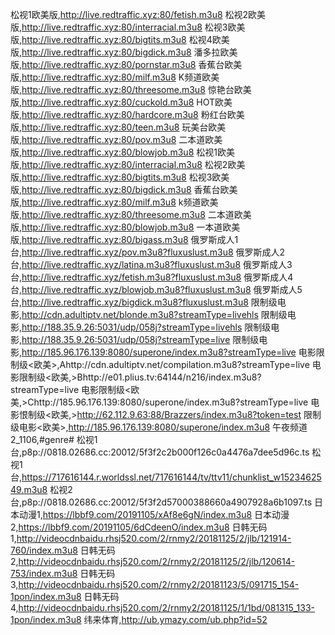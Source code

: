 松视1欧美版,http://live.redtraffic.xyz:80/fetish.m3u8 
松视2欧美版,http://live.redtraffic.xyz:80/interracial.m3u8 
松视3欧美版,http://live.redtraffic.xyz:80/bigtits.m3u8 
松视4欧美版,http://live.redtraffic.xyz:80/bigdick.m3u8 
潘多拉欧美版,http://live.redtraffic.xyz:80/pornstar.m3u8 
香蕉台欧美版,http://live.redtraffic.xyz:80/milf.m3u8 
K频道欧美版,http://live.redtraffic.xyz:80/threesome.m3u8 
惊艳台欧美版,http://live.redtraffic.xyz:80/cuckold.m3u8 
HOT欧美版,http://live.redtraffic.xyz:80/hardcore.m3u8 
粉红台欧美版,http://live.redtraffic.xyz:80/teen.m3u8 
玩美台欧美版,http://live.redtraffic.xyz:80/pov.m3u8 
二本道欧美版,http://live.redtraffic.xyz:80/blowjob.m3u8
松视1欧美版,http://live.redtraffic.xyz:80/interracial.m3u8
松视2欧美版,http://live.redtraffic.xyz:80/bigtits.m3u8
松视3欧美版,http://live.redtraffic.xyz:80/bigdick.m3u8
香蕉台欧美版,http://live.redtraffic.xyz:80/milf.m3u8
k频道欧美版,http://live.redtraffic.xyz:80/threesome.m3u8
二本道欧美版,http://live.redtraffic.xyz:80/blowjob.m3u8
一本道欧美版,http://live.redtraffic.xyz:80/bigass.m3u8
俄罗斯成人1台,http://live.redtraffic.xyz/pov.m3u8?fluxuslust.m3u8
俄罗斯成人2台,http://live.redtraffic.xyz/latina.m3u8?fluxuslust.m3u8
俄罗斯成人3台,http://live.redtraffic.xyz/fetish.m3u8?fluxuslust.m3u8
俄罗斯成人4台,http://live.redtraffic.xyz/blowjob.m3u8?fluxuslust.m3u8
俄罗斯成人5台,http://live.redtraffic.xyz/bigdick.m3u8?fluxuslust.m3u8
限制级电影,http://cdn.adultiptv.net/blonde.m3u8?streamType=livеhls
限制级电影,http://188.35.9.26:5031/udp/058j?streamType=livеhls
限制级电影,http://188.35.9.26:5031/udp/058j?streamType=livе
限制级电影,http://185.96.176.139:8080/superone/index.m3u8?streamType=live
电影限制级<欧美>,Ahttp://cdn.adultiptv.net/compilation.m3u8?streamType=live
电影限制级<欧美,>Bhttp://e01.plius.tv:64144/n216/index.m3u8?streamType=live
电影限制级<欧美,>Chttp://185.96.176.139:8080/superone/index.m3u8?streamType=live
电影恨制级<欧美,>http://62.112.9.63:88/Brazzers/index.m3u8?token=test
限制级电影<欧美>,http://185.96.176.139:8080/superone/index.m3u8
午夜频道2_1106,#genre#
松视1台,p8p://0818.02686.cc:20012/5f3f2c2b000f126c0a4476a7dee5d96c.ts
松视1台,https://717616144.r.worldssl.net/717616144/tv/ttv11/chunklist_w1523462549.m3u8
松视2台,p8p://0818.02686.cc:20012/5f3f2d57000388660a4907928a6b1097.ts
日本动漫1,https://lbbf9.com/20191105/xAf8e6gN/index.m3u8
日本动漫2,https://lbbf9.com/20191105/6dCdeenO/index.m3u8
日韩无码1,http://videocdnbaidu.rhsj520.com/2/rnmy2/20181125/2/jlb/121914-760/index.m3u8
日韩无码2,http://videocdnbaidu.rhsj520.com/2/rnmy2/20181125/2/jlb/120614-753/index.m3u8
日韩无码3,http://videocdnbaidu.rhsj520.com/2/rnmy2/20181123/5/091715_154-1pon/index.m3u8
日韩无码4,http://videocdnbaidu.rhsj520.com/2/rnmy2/20181125/1/1bd/081315_133-1pon/index.m3u8
纬来体育,http://ub.ymazy.com/ub.php?id=52
